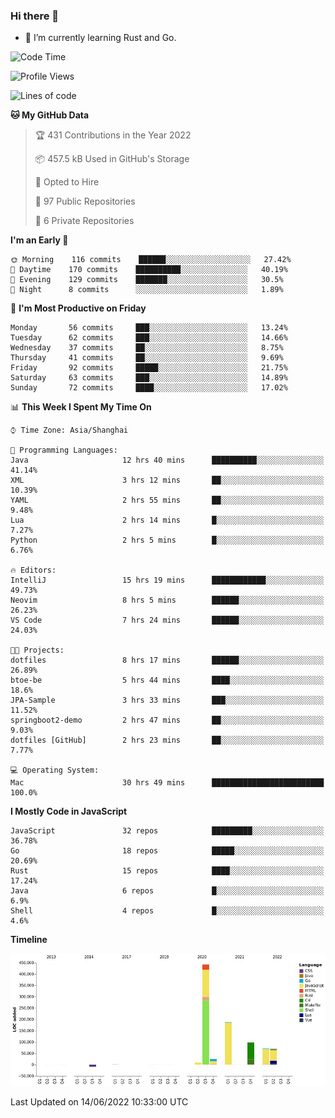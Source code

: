 ### Hi there 👋

- 🌱 I’m currently learning Rust and Go.

<!--START_SECTION:waka-->
![Code Time](http://img.shields.io/badge/Code%20Time-434%20hrs%206%20mins-blue)

![Profile Views](http://img.shields.io/badge/Profile%20Views-0-blue)

![Lines of code](https://img.shields.io/badge/From%20Hello%20World%20I%27ve%20Written-900%20Thousand%20lines%20of%20code-blue)

**🐱 My GitHub Data** 

> 🏆 431 Contributions in the Year 2022
 > 
> 📦 457.5 kB Used in GitHub's Storage 
 > 
> 💼 Opted to Hire
 > 
> 📜 97 Public Repositories 
 > 
> 🔑 6 Private Repositories  
 > 
**I'm an Early 🐤** 

```text
🌞 Morning    116 commits    ██████░░░░░░░░░░░░░░░░░░░   27.42% 
🌆 Daytime    170 commits    ██████████░░░░░░░░░░░░░░░   40.19% 
🌃 Evening    129 commits    ███████░░░░░░░░░░░░░░░░░░   30.5% 
🌙 Night      8 commits      ░░░░░░░░░░░░░░░░░░░░░░░░░   1.89%

```
📅 **I'm Most Productive on Friday** 

```text
Monday       56 commits     ███░░░░░░░░░░░░░░░░░░░░░░   13.24% 
Tuesday      62 commits     ███░░░░░░░░░░░░░░░░░░░░░░   14.66% 
Wednesday    37 commits     ██░░░░░░░░░░░░░░░░░░░░░░░   8.75% 
Thursday     41 commits     ██░░░░░░░░░░░░░░░░░░░░░░░   9.69% 
Friday       92 commits     █████░░░░░░░░░░░░░░░░░░░░   21.75% 
Saturday     63 commits     ███░░░░░░░░░░░░░░░░░░░░░░   14.89% 
Sunday       72 commits     ████░░░░░░░░░░░░░░░░░░░░░   17.02%

```


📊 **This Week I Spent My Time On** 

```text
⌚︎ Time Zone: Asia/Shanghai

💬 Programming Languages: 
Java                     12 hrs 40 mins      ██████████░░░░░░░░░░░░░░░   41.14% 
XML                      3 hrs 12 mins       ██░░░░░░░░░░░░░░░░░░░░░░░   10.39% 
YAML                     2 hrs 55 mins       ██░░░░░░░░░░░░░░░░░░░░░░░   9.48% 
Lua                      2 hrs 14 mins       █░░░░░░░░░░░░░░░░░░░░░░░░   7.27% 
Python                   2 hrs 5 mins        █░░░░░░░░░░░░░░░░░░░░░░░░   6.76%

🔥 Editors: 
IntelliJ                 15 hrs 19 mins      ████████████░░░░░░░░░░░░░   49.73% 
Neovim                   8 hrs 5 mins        ██████░░░░░░░░░░░░░░░░░░░   26.23% 
VS Code                  7 hrs 24 mins       ██████░░░░░░░░░░░░░░░░░░░   24.03%

🐱‍💻 Projects: 
dotfiles                 8 hrs 17 mins       ██████░░░░░░░░░░░░░░░░░░░   26.89% 
btoe-be                  5 hrs 44 mins       ████░░░░░░░░░░░░░░░░░░░░░   18.6% 
JPA-Sample               3 hrs 33 mins       ███░░░░░░░░░░░░░░░░░░░░░░   11.52% 
springboot2-demo         2 hrs 47 mins       ██░░░░░░░░░░░░░░░░░░░░░░░   9.03% 
dotfiles [GitHub]        2 hrs 23 mins       ██░░░░░░░░░░░░░░░░░░░░░░░   7.77%

💻 Operating System: 
Mac                      30 hrs 49 mins      █████████████████████████   100.0%

```

**I Mostly Code in JavaScript** 

```text
JavaScript               32 repos            █████████░░░░░░░░░░░░░░░░   36.78% 
Go                       18 repos            █████░░░░░░░░░░░░░░░░░░░░   20.69% 
Rust                     15 repos            ████░░░░░░░░░░░░░░░░░░░░░   17.24% 
Java                     6 repos             █░░░░░░░░░░░░░░░░░░░░░░░░   6.9% 
Shell                    4 repos             █░░░░░░░░░░░░░░░░░░░░░░░░   4.6%

```


**Timeline**

![Chart not found](https://raw.githubusercontent.com/elton/elton/main/charts/bar_graph.png) 


 Last Updated on 14/06/2022 10:33:00 UTC
<!--END_SECTION:waka-->

<!--
**elton/elton** is a ✨ _special_ ✨ repository because its `README.md` (this file) appears on your GitHub profile.

Here are some ideas to get you started:

- 🔭 I’m currently working on ...
- 🌱 I’m currently learning ...
- 👯 I’m looking to collaborate on ...
- 🤔 I’m looking for help with ...
- 💬 Ask me about ...
- 📫 How to reach me: ...
- 😄 Pronouns: ...
- ⚡ Fun fact: ...
-->
